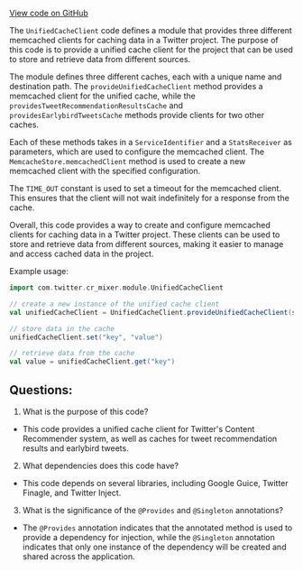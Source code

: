 [View code on GitHub](https://github.com/misbahsy/the-algorithm/cr-mixer/server/src/main/scala/com/twitter/cr_mixer/module/UnifiedCacheClient.scala)

The `UnifiedCacheClient` code defines a module that provides three different memcached clients for caching data in a Twitter project. The purpose of this code is to provide a unified cache client for the project that can be used to store and retrieve data from different sources. 

The module defines three different caches, each with a unique name and destination path. The `provideUnifiedCacheClient` method provides a memcached client for the unified cache, while the `providesTweetRecommendationResultsCache` and `providesEarlybirdTweetsCache` methods provide clients for two other caches. 

Each of these methods takes in a `ServiceIdentifier` and a `StatsReceiver` as parameters, which are used to configure the memcached client. The `MemcacheStore.memcachedClient` method is used to create a new memcached client with the specified configuration. 

The `TIME_OUT` constant is used to set a timeout for the memcached client. This ensures that the client will not wait indefinitely for a response from the cache. 

Overall, this code provides a way to create and configure memcached clients for caching data in a Twitter project. These clients can be used to store and retrieve data from different sources, making it easier to manage and access cached data in the project. 

Example usage:

```scala
import com.twitter.cr_mixer.module.UnifiedCacheClient

// create a new instance of the unified cache client
val unifiedCacheClient = UnifiedCacheClient.provideUnifiedCacheClient(serviceIdentifier, statsReceiver)

// store data in the cache
unifiedCacheClient.set("key", "value")

// retrieve data from the cache
val value = unifiedCacheClient.get("key")
```
## Questions: 
 1. What is the purpose of this code?
- This code provides a unified cache client for Twitter's Content Recommender system, as well as caches for tweet recommendation results and earlybird tweets.

2. What dependencies does this code have?
- This code depends on several libraries, including Google Guice, Twitter Finagle, and Twitter Inject.

3. What is the significance of the `@Provides` and `@Singleton` annotations?
- The `@Provides` annotation indicates that the annotated method is used to provide a dependency for injection, while the `@Singleton` annotation indicates that only one instance of the dependency will be created and shared across the application.